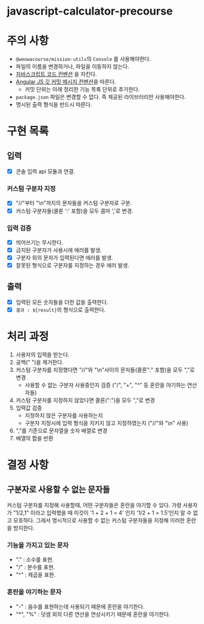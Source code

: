 # javascript-calculator-precourse

# 주의 사항

- `@woowacourse/mission-utils`의 `Console` 를 사용해야한다.
- 파일의 이름을 변경하거나, 파일을 이동하지 않는다.
- [자바스크립트 코드 컨벤션](https://github.com/woowacourse/woowacourse-docs/tree/main/styleguide/javascript) 을 지킨다.
- [Angular JS 깃 커밋 메시지 컨벤션](https://gist.github.com/stephenparish/9941e89d80e2bc58a153)을 따른다.
  - 커밋 단위는 아래 정리한 기능 목록 단위로 추가한다.
- `package.json` 파일은 변경할 수 없다. 즉 제공된 라이브러리만 사용해야한다.
- 명시된 출력 형식을 반드시 따른다.

# 구현 목록

## 입력

- [x] 콘솔 입력 api 모듈과 연결.

### 커스텀 구분자 지정

- [x] "//"부터 "\\n"까지의 문자들을 커스텀 구분자로 구분.
- [x] 커스텀 구분자들(콜론 ':' 포함)을 모두 콤마 ','로 변경.

### 입력 검증

- [x] 띄어쓰기는 무시한다.
- [x] 금지된 구분자가 사용시에 에러를 발생.
- [x] 구분자 외의 문자가 입력된다면 에러를 발생.
- [x] 잘못된 형식으로 구분자를 지정하는 경우 에러 발생.

## 출력

- [x] 입력된 모든 숫자들을 더한 값을 출력한다.
- [x] `결과 : ${result}`의 형식으로 출력한다.

# 처리 과정

1. 사용자의 입력을 받는다.
2. 공백(" ")을 제거한다.
3. 커스텀 구분자를 지정했다면 "//"와 "\\n"사이의 문자들(콜론":" 포함)을 모두 ","로 변경
   - 사용할 수 없는 구분자 사용중인지 검증 ("/", "+", "^" 등 혼란을 야기하는 연산자들)
4. 커스텀 구분자를 지정하지 않았다면 콜론(":")을 모두 ","로 변경
5. 입력값 검증
   - 지정하지 않은 구분자를 사용하는지
   - 구분자 지정시에 입력 형식을 지키지 않고 지정하였는지 ("//"와 "\\n" 사용)
6. ","를 기준으로 문자열을 숫자 배열로 변경
7. 배열의 합을 반환

# 결정 사항

## 구분자로 사용할 수 없는 문자들

커스텀 구분자를 지정해 사용할때, 어떤 구분자들은 혼란을 야기할 수 있다.
가령 사용자가 "1/2,1" 이라고 입력했을 때 이것이 '1 + 2 + 1 = 4' 인지 '1/2 + 1 = 1.5'인지 알 수 없고 모호하다.
그래서 명시적으로 사용할 수 없는 커스텀 구분자들을 지정해 이러한 혼란을 방지한다.

### 기능을 가지고 있는 문자

- "." : 소수를 표현.
- "/" : 분수를 표현.
- "^" : 제곱을 표현.

### 혼란을 야기하는 문자

- "-" : 음수를 표현하는데 사용되기 때문에 혼란을 야기한다.
- "\*", "%" : 덧셈 외의 다른 연산을 연상시키기 때문에 혼란을 야기한다.
